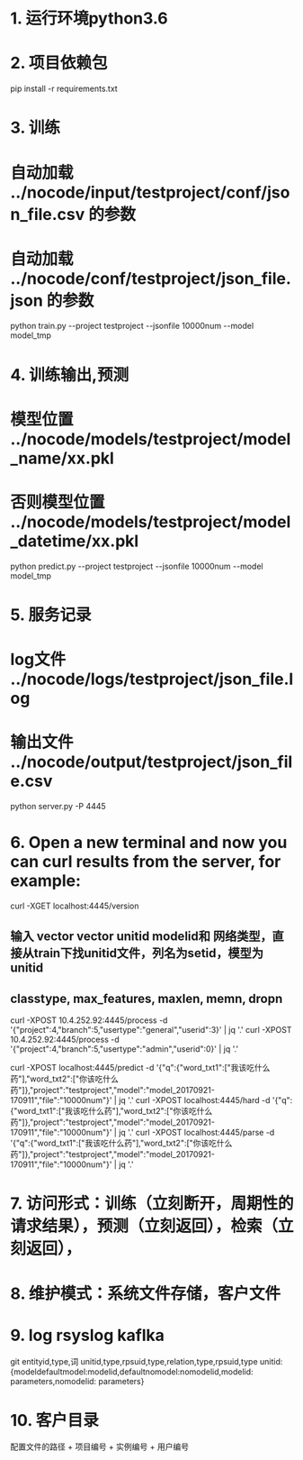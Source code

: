 # 1. 运行环境python3.6
# 2. 项目依赖包
pip install -r requirements.txt

# 3. 训练
# 自动加载 ../nocode/input/testproject/conf/json_file.csv 的参数
# 自动加载 ../nocode/conf/testproject/json_file.json 的参数
python train.py --project testproject --jsonfile 10000num --model model_tmp

# 4. 训练输出,预测
# 模型位置 ../nocode/models/testproject/model_name/xx.pkl
# 否则模型位置 ../nocode/models/testproject/model_datetime/xx.pkl
python predict.py --project testproject --jsonfile 10000num --model model_tmp

# 5. 服务记录
# log文件 ../nocode/logs/testproject/json_file.log
# 输出文件 ../nocode/output/testproject/json_file.csv
python server.py -P 4445


# 6. Open a new terminal and now you can curl results from the server, for example:
curl -XGET localhost:4445/version
## 输入 vector vector unitid modelid和 网络类型，直接从train下找unitid文件，列名为setid，模型为unitid
## classtype, max_features, maxlen, memn, dropn
curl -XPOST 10.4.252.92:4445/process -d '{"project":4,"branch":5,"usertype":"general","userid":3}' | jq '.'
curl -XPOST 10.4.252.92:4445/process -d '{"project":4,"branch":5,"usertype":"admin","userid":0}' | jq '.'

curl -XPOST localhost:4445/predict -d '{"q":{"word_txt1":["我该吃什么药"],"word_txt2":["你该吃什么药"]},"project":"testproject","model":"model_20170921-170911","file":"10000num"}' | jq '.'
curl -XPOST localhost:4445/hard -d '{"q":{"word_txt1":["我该吃什么药"],"word_txt2":["你该吃什么药"]},"project":"testproject","model":"model_20170921-170911","file":"10000num"}' | jq '.'
curl -XPOST localhost:4445/parse -d '{"q":{"word_txt1":["我该吃什么药"],"word_txt2":["你该吃什么药"]},"project":"testproject","model":"model_20170921-170911","file":"10000num"}' | jq '.'


# 7. 访问形式：训练（立刻断开，周期性的请求结果），预测（立刻返回），检索（立刻返回），
# 8. 维护模式：系统文件存储，客户文件
# 9. log rsyslog kaflka

git
entityid,type,词
unitid,type,rpsuid,type,relation,type,rpsuid,type
unitid:{modeldefaultmodel:modelid,defaultnomodel:nomodelid,modelid: parameters,nomodelid: parameters}

# 10. 客户目录
配置文件的路径 + 项目编号 + 实例编号 + 用户编号